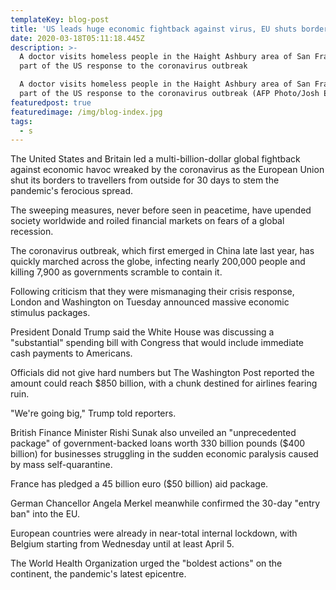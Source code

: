 ```yaml
---
templateKey: blog-post
title: 'US leads huge economic fightback against virus, EU shuts borders'
date: 2020-03-18T05:11:18.445Z
description: >-
  A doctor visits homeless people in the Haight Ashbury area of San Francisco as
  part of the US response to the coronavirus outbreak

  A doctor visits homeless people in the Haight Ashbury area of San Francisco as
  part of the US response to the coronavirus outbreak (AFP Photo/Josh Edelson)
featuredpost: true
featuredimage: /img/blog-index.jpg
tags:
  - s
---
```

The United States and Britain led a multi-billion-dollar global fightback against economic havoc wreaked by the coronavirus as the European Union shut its borders to travellers from outside for 30 days to stem the pandemic's ferocious spread.

The sweeping measures, never before seen in peacetime, have upended society worldwide and roiled financial markets on fears of a global recession.

The coronavirus outbreak, which first emerged in China late last year, has quickly marched across the globe, infecting nearly 200,000 people and killing 7,900 as governments scramble to contain it.

Following criticism that they were mismanaging their crisis response, London and Washington on Tuesday announced massive economic stimulus packages.

President Donald Trump said the White House was discussing a "substantial" spending bill with Congress that would include immediate cash payments to Americans.

Officials did not give hard numbers but The Washington Post reported the amount could reach $850 billion, with a chunk destined for airlines fearing ruin.

"We're going big," Trump told reporters.

British Finance Minister Rishi Sunak also unveiled an "unprecedented package" of government-backed loans worth 330 billion pounds ($400 billion) for businesses struggling in the sudden economic paralysis caused by mass self-quarantine.

France has pledged a 45 billion euro ($50 billion) aid package.

German Chancellor Angela Merkel meanwhile confirmed the 30-day "entry ban" into the EU.

European countries were already in near-total internal lockdown, with Belgium starting from Wednesday until at least April 5.

The World Health Organization urged the "boldest actions" on the continent, the pandemic's latest epicentre.